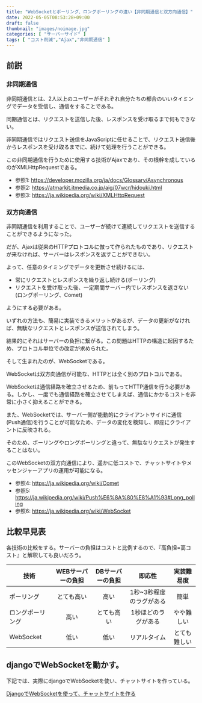 ```yaml
---
title: "WebSocketとポーリング、ロングポーリングの違い【非同期通信と双方向通信】"
date: 2022-05-05T08:53:28+09:00
draft: false
thumbnail: "images/noimage.jpg"
categories: [ "サーバーサイド" ]
tags: [ "コスト削減","Ajax","非同期通信" ]
---
```


## 前説

### 非同期通信

非同期通信とは、2人以上のユーザーがそれぞれ自分たちの都合のいいタイミングでデータを受信し、通信をすることである。

同期通信とは、リクエストを送信した後、レスポンスを受け取るまで何もできない。

非同期通信ではリクエスト送信をJavaScriptに任せることで、リクエスト送信後からレスポンスを受け取るまでに、続けて処理を行うことができる。

この非同期通信を行うために使用する技術がAjaxであり、その根幹を成しているのがXMLHttpRequestである。

- 参照1: https://developer.mozilla.org/ja/docs/Glossary/Asynchronous
- 参照2: https://atmarkit.itmedia.co.jp/aig/07wcr/hidouki.html
- 参照3: https://ja.wikipedia.org/wiki/XMLHttpRequest

### 双方向通信

非同期通信を利用することで、ユーザーが続けて連続してリクエストを送信することができるようになった。

だが、Ajaxは従来のHTTPプロトコルに倣って作られたものであり、リクエストが来なければ、サーバーはレスポンスを返すことができない。

よって、任意のタイミングでデータを更新させ続けるには、

- 常にリクエストとレスポンスを繰り返し続ける(ポーリング)
- リクエストを受け取った後、一定期間サーバー内でレスポンスを返さない(ロングポーリング、Comet)

ようにする必要がある。

いずれの方法も、簡易に実装できるメリットがあるが、データの更新がなければ、無駄なリクエストとレスポンスが送信されてしまう。

結果的にそれはサーバーの負担に繋がる。この問題はHTTPの構造に起因するため、プロトコル単位での改定が求められた。

そして生まれたのが、WebSocketである。

WebSocketは双方向通信が可能な、HTTPとは全く別のプロトコルである。

WebSocketは通信経路を確立させるため、前もってHTTP通信を行う必要がある。しかし、一度でも通信経路を確立させてしまえば、通信にかかるコストを非常に小さく抑えることができる。

また、WebSocketでは、サーバー側が能動的にクライアントサイドに通信(Push通信)を行うことが可能なため、データの変化を検知し、即座にクライアントに反映される。

そのため、ポーリングやロングポーリングと違って、無駄なリクエストが発生することはない。

このWebSocketの双方向通信により、遥かに低コストで、チャットサイトやメッセンジャーアプリの運用が可能になる。

- 参照4: https://ja.wikipedia.org/wiki/Comet
- 参照5: https://ja.wikipedia.org/wiki/Push%E6%8A%80%E8%A1%93#Long_polling
- 参照6: https://ja.wikipedia.org/wiki/WebSocket


<!--
## WebSocketとポーリング、ロングポーリングの違い
-->


## 比較早見表

各技術の比較をする。サーバーの負担はコストと比例するので、『高負担=高コスト』と解釈しても良いだろう。

|技術|WEBサーバーの負担|DBサーバーの負担|即応性|実装難易度|
|----|:--:|:--:|:--:|:--:|
|ポーリング|とても高い|高い|1秒~3秒程度のラグがある|簡単|
|ロングポーリング|高い|とても高い|1秒ほどのラグがある|やや難しい|
|WebSocket|低い|低い|リアルタイム|とても難しい|


## djangoでWebSocketを動かす。

下記では、実際にdjangoでWebSocketを使い、チャットサイトを作っている。

[DjangoでWebSocketを使って、チャットサイトを作る](/post/django-websocket-chatsite/)



